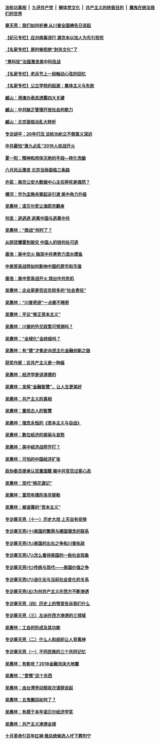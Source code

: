 ####  [法轮功真相](../../../../basic/blob/master/README.md?t=06291403) &nbsp;|&nbsp; [九评共产党](../../../../9ping.md/blob/master/README.md?t=06291403) &nbsp;|&nbsp; [解体党文化](../../../../jtdwh.md/blob/master/README.md?t=06291403)  &nbsp;|&nbsp; [共产主义的终极目的](../../../../gczydzjmd.md/blob/master/README.md?t=06291403) &nbsp;|&nbsp; [魔鬼在统治我们的世界](../../../../mgztzwmdsj.md/blob/master/README.md?t=06291403) 

#### [章天亮：我们如何祈祷 从川普全国祷告日说起](../pages/nsc423/n11944627.md?t=06291403) 

#### [【纪元专栏】应对病毒流行 渥京未以加人为先引担忧](../pages/nsc423/n11875714.md?t=06291403) 

#### [【名家专栏】是时候拒绝“封杀文化”了](../pages/nsc423/n11814093.md?t=06291403) 

#### [“黑科技”治国激发美中科技战](../pages/nsc423/n11638056.md?t=06291403) 

#### [【名家专栏】老兵节上一段触动心弦的回忆](../pages/nsc423/n11646016.md?t=06291403) 

#### [【名家专栏】公立学校的起源：集体主义与失败](../pages/nsc423/n11601833.md?t=06291403) 

#### [臧山：港澳办表态透露四大关键](../pages/nsc423/n11421628.md?t=06291403) 

#### [臧山：中共缺乏管理开放社会的能力](../pages/nsc423/n11407457.md?t=06291403) 

#### [臧山：北京面临治乱大转折](../pages/nsc423/n11406895.md?t=06291403) 

#### [专访胡平：20年打压 法轮功屹立不倒意义深远](../pages/nsc423/n11398800.md?t=06291403) 

#### [中共最怕“逢九必乱”2019人权战开火](../pages/nsc423/n11385248.md?t=06291403) 

#### [夏一阳：精神和肉体灭绝的手段—转化洗脑](../pages/nsc423/n11368250.md?t=06291403) 

#### [六月风云激变 北京当局面临三条路](../pages/nsc423/n11313668.md?t=06291403) 

#### [许茹：南京公安大数据中心主任猝死是偶然？](../pages/nsc423/n11064744.md?t=06291403) 

#### [横河：华为孟晚舟案起诉引渡 美中角力升级](../pages/nsc423/n11027230.md?t=06291403) 

#### [吴惠林：诺贝尔奖让海耶克翻身](../pages/nsc423/n10890049.md?t=06291403) 

#### [何坚：逃逃逃 逃离中国与逃离中共](../pages/nsc423/n10592891.md?t=06291403) 

#### [吴惠林：“商战”何时了？](../pages/nsc423/n10573558.md?t=06291403) 

#### [从网贷爆雷到股灾 中国人的钱何处可逃](../pages/nsc423/n10572800.md?t=06291403) 

#### [唐浩：美中交火 隐现中共黑势力混水摸鱼](../pages/nsc423/n10544040.md?t=06291403) 

#### [中美贸易战将如何影响中国的房市和币值](../pages/nsc423/n10543697.md?t=06291403) 

#### [唐浩：美中贸易战开火 烧出中共危机](../pages/nsc423/n10540126.md?t=06291403) 

#### [吴惠林：企业家是否应负较多的“社会责任”](../pages/nsc423/n10535022.md?t=06291403) 

#### [吴惠林：“川普奇迹”一点都不稀奇](../pages/nsc423/n10512808.md?t=06291403) 

#### [吴惠林：平议“修正资本主义”](../pages/nsc423/n10495724.md?t=06291403) 

#### [吴惠林：川普的外交政策可预测吗？](../pages/nsc423/n10462387.md?t=06291403) 

#### [吴惠林：“全球化”会终结吗？](../pages/nsc423/n10452838.md?t=06291403) 

#### [吴惠林：有“德”才能走向民主化金融创新之路](../pages/nsc423/n10432292.md?t=06291403) 

#### [获奖作家：这共产主义是一种癌](../pages/nsc423/n10431541.md?t=06291403) 

#### [吴惠林：经济学是讲道德的](../pages/nsc423/n10398014.md?t=06291403) 

#### [吴惠林：发挥“金融智慧”，让人生更美好](../pages/nsc423/n10375019.md?t=06291403) 

#### [吴惠林：共产主义的真相](../pages/nsc423/n10351394.md?t=06291403) 

#### [吴惠林：重拾古人的智慧](../pages/nsc423/n10337691.md?t=06291403) 

#### [吴惠林：理念永恒的《资本主义与自由》](../pages/nsc423/n10316274.md?t=06291403) 

#### [吴惠林：数位经济的美丽与哀愁](../pages/nsc423/n10292946.md?t=06291403) 

#### [吴惠林：美中经济战将开打？](../pages/nsc423/n10258825.md?t=06291403) 

#### [吴惠林：可怕的中国经济扩张](../pages/nsc423/n10219147.md?t=06291403) 

#### [政协委员提承认双重国籍 揭中共官员过客心态](../pages/nsc423/n10208809.md?t=06291403) 

#### [吴惠林：现代“桃花源记”](../pages/nsc423/n10185234.md?t=06291403) 

#### [吴惠林：富而有德的洛克斐勒](../pages/nsc423/n10142264.md?t=06291403) 

#### [吴惠林：被诬蔑的“资本主义”](../pages/nsc423/n10124816.md?t=06291403) 

#### [专访章天亮（十一）历史大戏 上天自有安排](../pages/nsc423/n10094905.md?t=06291403) 

#### [专访章天亮(十)美国的繁荣与建国理念的联系](../pages/nsc423/n10094899.md?t=06291403) 

#### [专访章天亮(九)美国的左右之争和川普执政](../pages/nsc423/n10094889.md?t=06291403) 

#### [专访章天亮(八)怎么看待美国的一些社会现象](../pages/nsc423/n10094857.md?t=06291403) 

#### [专访章天亮(七)传统与现代——美国价值之争](../pages/nsc423/n10093140.md?t=06291403) 

#### [专访章天亮(六)进化论与当前社会变化的关系](../pages/nsc423/n10092036.md?t=06291403) 

#### [专访章天亮(五)为何共产主义在西方不断渗透](../pages/nsc423/n10083620.md?t=06291403) 

#### [专访章天亮（四）历史上的预言告诉我们什么](../pages/nsc423/n10083606.md?t=06291403) 

#### [专访章天亮（三）左派在西方渗透的三领域](../pages/nsc423/n10081115.md?t=06291403) 

#### [吴惠林：工会的形成及其功能](../pages/nsc423/n10080633.md?t=06291403) 

#### [专访章天亮（二）什么人和组织让人背离神](../pages/nsc423/n10076637.md?t=06291403) 

#### [专访章天亮（一）不同民族的三个共同记忆](../pages/nsc423/n10074188.md?t=06291403) 

#### [吴惠林：有影呒？2018金融泡沫大地震](../pages/nsc423/n10040534.md?t=06291403) 

#### [吴惠林：“爱情”这个东西](../pages/nsc423/n10019423.md?t=06291403) 

#### [吴惠林：由台湾劳动部政次请辞说起](../pages/nsc423/n9979679.md?t=06291403) 

#### [吴惠林：五鬼搬运如何了？](../pages/nsc423/n9925338.md?t=06291403) 

#### [吴惠林：有感于本年诺贝尔经济学奖](../pages/nsc423/n9871883.md?t=06291403) 

#### [吴惠林：共产主义渗透全球](../pages/nsc423/n9812748.md?t=06291403) 

#### [十月革命引百年红祸 俄总统候选人吁下葬列宁](../pages/nsc423/n9810182.md?t=06291403) 

